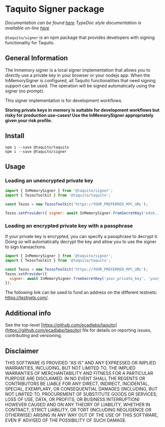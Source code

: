 # Taquito Signer package
*Documentation can be found [here](https://tezostaquito.io/docs/inmemory_signer)*
*TypeDoc style documentation is available on-line [here](https://tezostaquito.io/typedoc/modules/_taquito_signer.html)*

`@taquito/signer` is an npm package that provides developers with signing functionality for Taquito.

## General Information

The Inmemory signer is a local signer implementation that allows you to directly use a private key in your browser or your nodejs app. When the InMemorySigner is configured, all Taquito functionalities that need signing support can be used. The operation will be signed automatically using the signer (no prompt).

This signer implementation is for development workflows.

**Storing private keys in memory is suitable for development workflows but risky for
production use-cases! Use the InMemorySigner appropriately given your risk profile.**

## Install
```
npm i --save @taquito/taquito
npm i --save @taquito/signer
```

## Usage
### Loading an unencrypted private key

```js
import { InMemorySigner } from '@taquito/signer';
import { TezosToolkit } from '@taquito/taquito';

const Tezos = new TezosToolkit('https://YOUR_PREFERRED_RPC_URL');

Tezos.setProvider({ signer: await InMemorySigner.fromSecretKey('edsk...') });
```

### Loading an encrypted private key with a passphrase

If your private key is encrypted, you can specify a passphrase to decrypt it. Doing so will automatically decrypt the key and allow you to use the signer to sign transactions.

```js
import { InMemorySigner } from '@taquito/signer';
import { TezosToolkit } from '@taquito/taquito';

const Tezos = new TezosToolkit('https://YOUR_PREFERRED_RPC_URL');
Tezos.setProvider({
  signer: await InMemorySigner.fromSecretKey('your_private_key', 'your_passphrase'),
});
```

The following link can be used to fund an address on the different testnets: https://teztnets.com/.

## Additional info

See the top-level [https://github.com/ecadlabs/taquito](https://github.com/ecadlabs/taquito) file for details on reporting issues, contributing and versioning.

## Disclaimer

THIS SOFTWARE IS PROVIDED "AS IS" AND ANY EXPRESSED OR IMPLIED WARRANTIES, INCLUDING, BUT NOT LIMITED TO, THE IMPLIED WARRANTIES OF MERCHANTABILITY AND FITNESS FOR A PARTICULAR PURPOSE ARE DISCLAIMED. IN NO EVENT SHALL THE REGENTS OR CONTRIBUTORS BE LIABLE FOR ANY DIRECT, INDIRECT, INCIDENTAL, SPECIAL, EXEMPLARY, OR CONSEQUENTIAL DAMAGES (INCLUDING, BUT NOT LIMITED TO, PROCUREMENT OF SUBSTITUTE GOODS OR SERVICES; LOSS OF USE, DATA, OR PROFITS; OR BUSINESS INTERRUPTION) HOWEVER CAUSED AND ON ANY THEORY OF LIABILITY, WHETHER IN CONTRACT, STRICT LIABILITY, OR TORT (INCLUDING NEGLIGENCE OR OTHERWISE) ARISING IN ANY WAY OUT OF THE USE OF THIS SOFTWARE, EVEN IF ADVISED OF THE POSSIBILITY OF SUCH DAMAGE.